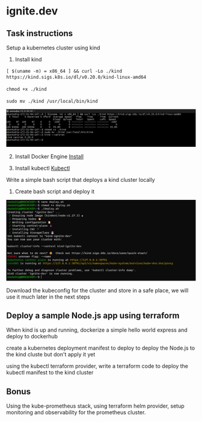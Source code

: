 # ignite.dev

## Task instructions

Setup a kubernetes cluster using kind

1. Install kind 

```
[ $(uname -m) = x86_64 ] && curl -Lo ./kind https://kind.sigs.k8s.io/dl/v0.20.0/kind-linux-amd64

chmod +x ./kind

sudo mv ./kind /usr/local/bin/kind
```

![Alt text](images/image.png)

2. Install Docker Engine
[Install](https://docs.docker.com/engine/install/ubuntu/)

3. Install kubectl
[Kubectl](https://kubernetes.io/docs/tasks/tools/install-kubectl-linux/)

Write a simple bash script that deploys a kind cluster locally

1. Create bash script and deploy it

![Alt text](images/image1.png)

Download the kubeconfig for the cluster and store in a safe place, we will use it much later in the next steps


## Deploy a sample Node.js app using terraform

When kind is up and running, dockerize a simple hello world express and deploy to dockerhub

create a kubernetes deployment manifest to deploy to deploy the Node.js to the kind cluste but don't apply it yet

using the kubectl terraform provider, write a terraform code to deploy the kubectl manifest to the kind cluster

## Bonus

Using the kube-prometheus stack, using terraform helm provider, setup monitoring and observability for the prometheus cluster.
